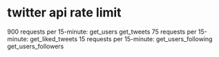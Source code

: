 
# twitter api rate limit
900 requests per 15-minute:
	get_users
	get_tweets
75 requests per 15-minute:
	get_liked_tweets
15 requests per 15-minute:
	get_users_following
	get_users_followers

